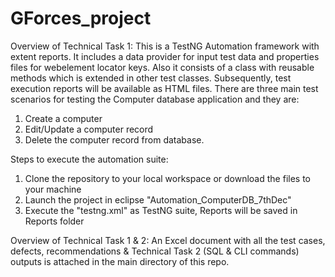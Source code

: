 # GForces_project
Overview of Technical Task 1:
This is a TestNG Automation framework with extent reports. It includes a data provider for input test data and properties files for webelement locator keys. Also it consists of a class with reusable methods which is extended in other test classes. Subsequently, test execution reports will be available as HTML files.
There are three main test scenarios for testing the Computer database application and they are:
1. Create a computer
2. Edit/Update a computer record
3. Delete the computer record from database.

Steps to execute the automation suite:
1. Clone the repository to your local workspace or download the files to your machine
2. Launch the project in eclipse "Automation_ComputerDB_7thDec"
3. Execute the "testng.xml" as TestNG suite, Reports will be saved in Reports folder

Overview of Technical Task 1 & 2:
An Excel document with all the test cases, defects, recommendations & Technical Task 2 (SQL & CLI commands) outputs is attached in the main directory of this repo.

